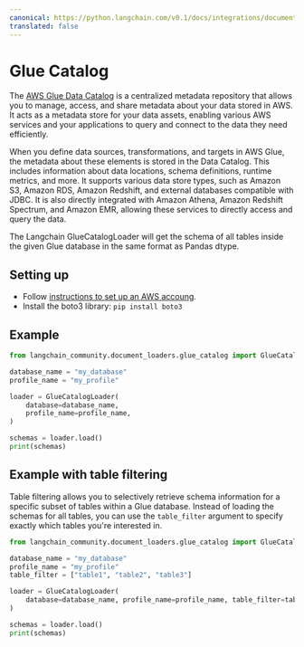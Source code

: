 ```yaml
---
canonical: https://python.langchain.com/v0.1/docs/integrations/document_loaders/glue_catalog
translated: false
---
```


# Glue Catalog

The [AWS Glue Data Catalog](https://docs.aws.amazon.com/en_en/glue/latest/dg/catalog-and-crawler.html) is a centralized metadata repository that allows you to manage, access, and share metadata about your data stored in AWS. It acts as a metadata store for your data assets, enabling various AWS services and your applications to query and connect to the data they need efficiently.

When you define data sources, transformations, and targets in AWS Glue, the metadata about these elements is stored in the Data Catalog. This includes information about data locations, schema definitions, runtime metrics, and more. It supports various data store types, such as Amazon S3, Amazon RDS, Amazon Redshift, and external databases compatible with JDBC. It is also directly integrated with Amazon Athena, Amazon Redshift Spectrum, and Amazon EMR, allowing these services to directly access and query the data.

The Langchain GlueCatalogLoader will get the schema of all tables inside the given Glue database in the same format as Pandas dtype.

## Setting up

- Follow [instructions to set up an AWS accoung](https://docs.aws.amazon.com/athena/latest/ug/setting-up.html).
- Install the boto3 library: `pip install boto3`

## Example

```python
from langchain_community.document_loaders.glue_catalog import GlueCatalogLoader
```

```python
database_name = "my_database"
profile_name = "my_profile"

loader = GlueCatalogLoader(
    database=database_name,
    profile_name=profile_name,
)

schemas = loader.load()
print(schemas)
```

## Example with table filtering

Table filtering allows you to selectively retrieve schema information for a specific subset of tables within a Glue database. Instead of loading the schemas for all tables, you can use the `table_filter` argument to specify exactly which tables you're interested in.

```python
from langchain_community.document_loaders.glue_catalog import GlueCatalogLoader
```

```python
database_name = "my_database"
profile_name = "my_profile"
table_filter = ["table1", "table2", "table3"]

loader = GlueCatalogLoader(
    database=database_name, profile_name=profile_name, table_filter=table_filter
)

schemas = loader.load()
print(schemas)
```